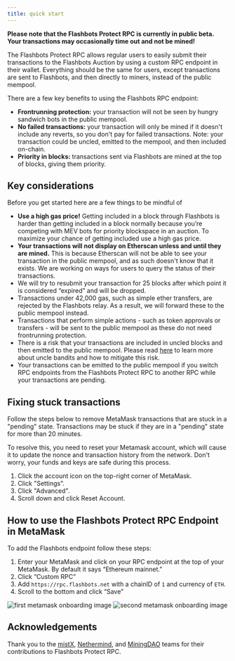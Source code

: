 ```yaml
---
title: quick start
---
```

**Please note that the Flashbots Protect RPC is currently in public beta. Your transactions may occasionally time out and not be mined!**

The Flashbots Protect RPC allows regular users to easily submit their transactions to the Flashbots Auction by using a custom RPC endpoint in their wallet. Everything should be the same for users, except transactions are sent to Flashbots, and then directly to miners, instead of the public mempool.

There are a few key benefits to using the Flashbots RPC endpoint:
- **Frontrunning protection:** your transaction will not be seen by hungry sandwich bots in the public mempool.
- **No failed transactions:** your transaction will only be mined if it doesn't include any reverts, so you don't pay for failed transactions. Note: your transaction could be uncled, emitted to the mempool, and then included on-chain.
- **Priority in blocks:** transactions sent via Flashbots are mined at the top of blocks, giving them priority.

## Key considerations
Before you get started here are a few things to be mindful of
- **Use a high gas price!** Getting included in a block through Flashbots is harder than getting included in a block normally because you’re competing with MEV bots for priority blockspace in an auction. To maximize your chance of getting included use a high gas price.
- **Your transactions will not display on Etherscan unless and until they are mined.** This is because Etherscan will not be able to see your transaction in the public mempool, and as such doesn't know that it exists. We are working on ways for users to query the status of their transactions.
- We will try to resubmit your transaction for 25 blocks after which point it is considered “expired” and will be dropped.
- Transactions under 42,000 gas, such as simple ether transfers, are rejected by the Flashbots relay. As a result, we will forward these to the public mempool instead.
- Transactions that perform simple actions - such as token approvals or transfers - will be sent to the public mempool as these do not need frontrunning protection.
- There is a risk that your transactions are included in uncled blocks and then emitted to the public mempool. Please read [here](/flashbots-protect/api/uncle-bandits) to learn more about uncle bandits and how to mitigate this risk.
- Your transactions can be emitted to the public mempool if you switch RPC endpoints from the Flashbots Protect RPC to another RPC while your transactions are pending.

## Fixing stuck transactions

Follow the steps below to remove MetaMask transactions that are stuck in a "pending" state. Transactions may be stuck if they are in a "pending" state for more than 20 minutes.

To resolve this, you need to reset your Metamask account, which will cause it to update the nonce and transaction history from the network. Don't worry, your funds and keys are safe during this process.

1. Click the account icon on the top-right corner of MetaMask.
2. Click "Settings".
3. Click "Advanced".
4. Scroll down and click Reset Account.

## How to use the Flashbots Protect RPC Endpoint in MetaMask
To add the Flashbots endpoint follow these steps:

1. Enter your MetaMask and click on your RPC endpoint at the top of your MetaMask. By default it says “Ethereum mainnet.”
2. Click “Custom RPC”
3. Add `https://rpc.flashbots.net` with a chainID of `1` and currency of `ETH`.
4. Scroll to the bottom and click “Save”

![first metamask onboarding image](/img/flashbotsRPC-metamask1.png)
![second metamask onboarding image](/img/flashbotsRPC-metamask2.png)

## Acknowledgements
Thank you to the [mistX](https://mistx.io/), [Nethermind](https://nethermind.io/), and [MiningDAO](https://miningdao.io/) teams for their contributions to Flashbots Protect RPC.
